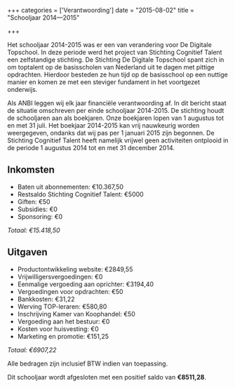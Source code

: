 +++
categories = ['Verantwoording']
date = "2015-08-02"
title = "Schooljaar 2014—2015"

+++

Het schooljaar 2014-2015 was er een van verandering voor De Digitale Topschool. In deze periode werd het project van Stichting Cognitief Talent een zelfstandige stichting. De Stichting De Digitale Topschool spant zich in om toptalent op de basisscholen van Nederland uit te dagen met pittige opdrachten. Hierdoor besteden ze hun tijd op de basisschool op een nuttige manier en komen ze met een steviger fundament in het voortgezet onderwijs.

Als ANBI leggen wij elk jaar financiële verantwoording af. In dit bericht staat de situatie omschreven per einde schooljaar 2014-2015. De stichting houdt de schooljaren aan als boekjaren. Onze boekjaren lopen van 1 augustus tot en met 31 juli. Het boekjaar 2014-2015 kan vrij nauwkeurig worden weergegeven, ondanks dat wij pas per 1 januari 2015 zijn begonnen. De Stichting Cognitief Talent heeft namelijk vrijwel geen activiteiten ontplooid in de periode 1 augustus 2014 tot en met 31 december 2014.

## Inkomsten

* Baten uit abonnementen: €10.367,50
* Restsaldo Stichting Cognitief Talent: €5000
* Giften: €50
* Subsidies: €0
* Sponsoring: €0

_Totaal: €15.418,50_

## Uitgaven

* Productontwikkeling website: €2849,55
* Vrijwilligersvergoedingen: €0
* Eenmalige vergoeding aan oprichter: €3194,40
* Vergoedingen voor opdrachten: €50
* Bankkosten: €31,22
* Werving TOP-leraren: €580,80
* Inschrijving Kamer van Koophandel: €50
* Vergoeding aan het bestuur: €0
* Kosten voor huisvesting: €0
* Marketing en promotie: €151,25

_Totaal: €6907,22_

Alle bedragen zijn inclusief BTW indien van toepassing.

Dit schooljaar wordt afgesloten met een positief saldo van **€8511,28**.
